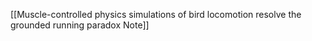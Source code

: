 [[Muscle-controlled physics simulations of bird locomotion resolve the grounded running paradox Note]]